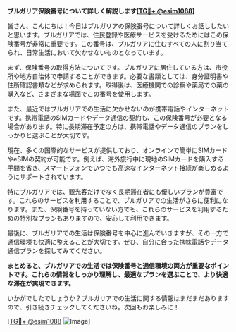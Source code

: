 **ブルガリア保険番号について詳しく解説します[[TG💪+ @esim1088](https://t.me/s/esim1088)]**

皆さん、こんにちは！今日はブルガリアの保険番号について詳しくお話ししたいと思います。ブルガリアでは、住民登録や医療サービスを受けるためにはこの保険番号が非常に重要です。この番号は、ブルガリアに住むすべての人に割り当てられ、日常生活において欠かせないものとなっています。

まず、保険番号の取得方法についてです。ブルガリアに居住している方は、市役所や地方自治体で申請することができます。必要な書類としては、身分証明書や住所確認書類などが求められます。取得後は、医療機関での診察や薬局での薬の購入など、さまざまな場面でこの番号を使用します。

また、最近ではブルガリアでの生活に欠かせないのが携帯電話やインターネットです。携帯電話のSIMカードやデータ通信の契約も、この保険番号が必要となる場合があります。特に長期滞在予定の方は、携帯電話やデータ通信のプランをしっかりと選ぶことが大切です。

現在、多くの国際的なサービスが提供しており、オンラインで簡単にSIMカードやeSIMの契約が可能です。例えば、海外旅行中に現地のSIMカードを購入する手間を省き、スマートフォンでいつでも高速なインターネット接続が楽しめるようにサポートされています。

特にブルガリアでは、観光客だけでなく長期滞在者にも優しいプランが豊富です。これらのサービスを利用することで、ブルガリアでの生活がさらに便利になります。また、保険番号を持っていない方でも、これらのサービスを利用するための特別なプランもありますので、安心して利用できます。

最後に、ブルガリアでの生活は保険番号を中心に進んでいきますが、その一方で通信環境も快適に整えることが大切です。ぜひ、自分に合った携帓電話やデータ通信プランを探してみてください。

**まとめると、ブルガリアでの生活では保険番号と通信環境の両方が重要なポイントです。これらの情報をしっかり理解し、最適なプランを選ぶことで、より快適な滞在が実現できます。**

いかがでしたでしょうか？ブルガリアでの生活に関する情報はまだまだありますので、引き続きチェックしてくださいね。次回もお楽しみに！

[[TG💪+ @esim1088](https://t.me/s/esim1088) ![Image](https://i.postimg.cc/Y0z9fWf4/image.png)]